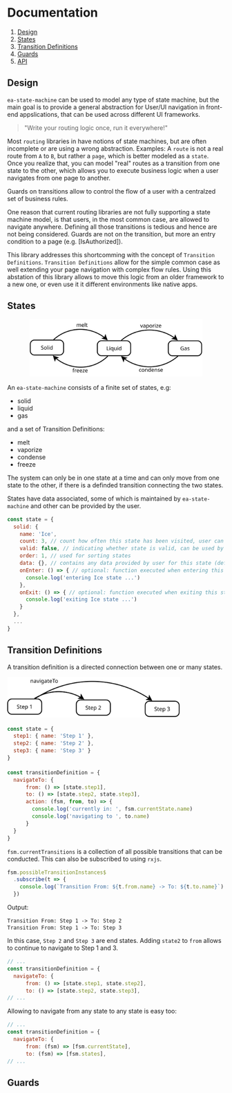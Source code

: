 # Documentation

1. [Design](#design)
1. [States](#states)
1. [Transition Definitions](#transitions)
1. [Guards](#guards)
1. [API](http://ea-state-machine.eascientific.com/)

## <a name="design"/> Design

`ea-state-machine` can be used to model any type of state machine, but the main goal is to provide a general abstraction for User/UI navigation in front-end appslications, that can be used across different UI frameworks.

> "Write your routing logic once, run it everywhere!"

Most `routing` libraries in have notions of state machines, but are often incomplete or are using a wrong abstraction. 
Examples: A `route` is not a real route from `A` to `B`, but rather a `page`, which is better modeled as a `state`. Once you realize that, you can model "real" routes as a transition from one state to the other, which allows you to execute business logic when a user navigates from one page to another. 

Guards on transitions allow to control the flow of a user with a centralzed set of business rules.

One reason that current routing libraries are not fully supporting a state machine model, is that users, in the most common case, are allowed to navigate anywhere. Defining all those transitions is tedious and hence are not being considered. Guards are not on the transition, but more an entry condition to a page (e.g. [IsAuthorized]).

This library addresses this shortcomming with the concept of `Transition Definitions`. `Transition Definitions` allow for the simple common case as well extending your page navigation with complex flow rules.
Using this abstation of this library allows to move this logic from an older framework to a new one, or even use it it different environments like native apps. 

## <a name="states"/> States

<p align="center">
  <img src="./statemachine-matter-simple.svg" width="400px">
</p>

An `ea-state-machine` consists of a finite set of states, e.g:

- solid
- liquid
- gas

and a set of Transition Definitions:

- melt
- vaporize
- condense
- freeze

The system can only be in one state at a time and can only move from one state to the other, if there is a definded transition connecting the two states.

States have data associated, some of which is maintained by `ea-state-machine` and other can be provided by the user.

```js
const state = {
  solid: {
    name: 'Ice',
    count: 3, // count how often this state has been visited, user can provide initial value (default: 0)
    valid: false, // indicating whether state is valid, can be used by guards (default: false)
    order: 1, // used for sorting states
    data: {}, // contains any data provided by user for this state (default: {})
    onEnter: () => { // optional: function executed when entering this state
      console.log('entering Ice state ...')
    },
    onExit: () => { // optional: function executed when exiting this state
      console.log('exiting Ice state ...')
    }
  },
  ...
}

```

## <a name="transitions"/> Transition Definitions

A transition definition is a directed connection between one or many states.
<p align="left">
  <img src="./tansition-1.svg" width="400px">
</p>

```js
const state = {
  step1: { name: 'Step 1' },
  step2: { name: 'Step 2' },
  step3: { name: 'Step 3' }
}

const transitionDefinition = {
  navigateTo: {
      from: () => [state.step1],
      to: () => [state.step2, state.step3],
      action: (fsm, from, to) => {
        console.log('currently in: ', fsm.currentState.name)
        console.log('navigating to ', to.name)
      }
  }
}
```
`fsm.currentTransitions` is a collection of all possible transitions that can be conducted. This can also be subscribed to using `rxjs`.

```js
fsm.possibleTransitionInstances$
  .subscribe(t => {
    console.log(`Transition From: ${t.from.name} -> To: ${t.to.name}`)
  })
```
Output:
```shell
Transition From: Step 1 -> To: Step 2
Transition From: Step 1 -> To: Step 3
```
In this case, `Step 2` and `Step 3` are end states. Adding `state2` to `from` allows to continue to navigate to Step 1 and 3.

```js
// ...
const transitionDefinition = {
  navigateTo: {
      from: () => [state.step1, state.step2],
      to: () => [state.step2, state.step3],
// ...
```
Allowing to navigate from any state to any state is easy too:
```js
// ...
const transitionDefinition = {
  navigateTo: {
      from: (fsm) => [fsm.currentState],
      to: (fsm) => [fsm.states],
// ...
```
## <a name="guards"/> Guards
